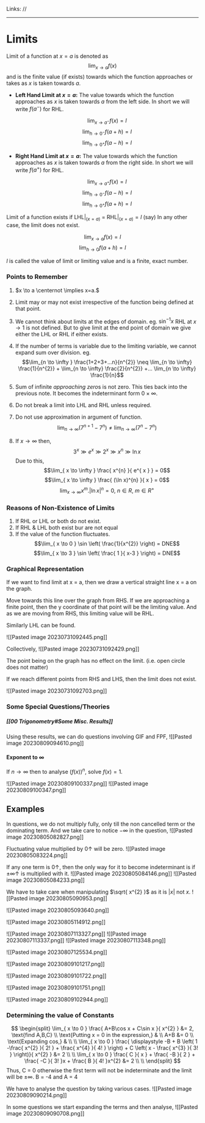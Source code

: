 Links: //
___
# Limits
Limit of a function at $x = a$ is denoted as 
$$\lim_{ x \to a }f(x)$$
and is the finite value (if exists) towards which the function approaches or takes as $x$ is taken towards $a$.

- **Left Hand Limit at $x = a$:** The value towards which the function approaches as $x$ is taken towards $a$ from the left side. In short we will write $f(a^{-})$ for RHL.
  
	$$\lim_{x \to a^{-}} f(x) = l$$
	$$\lim_{h \to 0^{-}} f(a+h) = l$$
	$$\lim_{h \to 0^{+}} f(a-h) = l$$


- **Right Hand Limit at $x = a$:** The value towards which the function approaches as $x$ is taken towards $a$ from the right side. In short we will write $f(a^{+})$ for RHL.

	$$\lim_{x \to a^{+}} f(x) = l$$
	$$\lim_{h \to 0^{-}} f(a-h) = l$$
	$$\lim_{h \to 0^{+}} f(a+h) = l$$


Limit of a function exists if LHL$|_{(x=a)}$ = RHL$|_{(x=a)} =l$ (say)
In any other case, the limit does not exist. 

$$\lim_{x \to a} f(x) = l$$
$$\lim_{h \to 0} f(a+h) = l$$

$l$ is called the value of limit or limiting value and is a finite, exact number.

### Points to Remember
1. $x \to a \centernot \implies x=a.$
2. Limit may or may not exist irrespective of the function being defined at that point.
3. We cannot think about limits at the edges of domain. 
   eg. $\sin^{-1}x$ RHL at $x\to1$ is not defined.
   But to give limit at the end point of domain we give either the LHL or RHL if either exists.
   
4. If the number of terms is variable due to the limiting variable, we cannot expand sum over division. 
   eg.
   $$\lim_{n \to \infty } \frac{1+2+3+...n}{n^{2}} \neq \lim_{n \to \infty} \frac{1}{n^{2}} + \lim_{n \to \infty} \frac{2}{n^{2}} +... \lim_{n \to \infty} \frac{1}{n}$$

1. Sum of infinite *approaching zero*s is not zero. This ties back into the previous note. It becomes the indeterminant form $0 \times \infty$.
2. Do not break a limit into LHL and RHL unless required. 
3. Do not use approximation in argument of function. 
   $$\lim_{ n \to \infty } (7^{n+1} - 7^{n}) \neq \lim_{ n \to \infty } (7^{n} - 7^{n})$$

6. If $x \to \infty$ then,
   $$3^{x}\gg e^{ x } \gg 2^{x} \gg x^{n} \gg \ln x$$
   Due to this,
   $$\lim_{ x \to \infty } \frac{ x^{n} }{ e^{ x } } = 0$$
   $$\lim_{ x \to \infty } \frac{ (\ln x)^{n} }{ x } = 0$$
   $$\lim_{ x \to \infty } x^{m} . |\ln x|^{n} = 0,\ n \in R,\ m \in R^{+}$$

### Reasons of Non-Existence of Limits
1. If RHL or LHL or both do not exist.
1. If RHL & LHL both exist bur are not equal
2. If the value of the function fluctuates. 
   $$\lim_{ x \to 0 } \sin \left( \frac{1}{x^{2}} \right) = DNE$$
   $$\lim_{ x \to 3 } \sin \left( \frac{ 1 }{ x-3 } \right) = DNE$$

### Graphical Representation
If we want to find limit at x = a, then we draw a vertical straight line x = a on the graph. 

Move towards this line over the graph from RHS. If we are approaching a finite point, then the y coordinate of that point will be the limiting value. And as we are moving from RHS, this limiting value will be RHL. 

Similarly LHL can be found.

![[Pasted image 20230731092445.png]]

Collectively,
![[Pasted image 20230731092429.png]]

The point being on the graph has no effect on the limit. (i.e. open circle does not matter)

If we reach different points from RHS and LHS, then the limit does not exist. 

![[Pasted image 20230731092703.png]]

### Some Special Questions/Theories
##### [[00 Trigonometry#Some Misc. Results]]
Using these results, we can do questions involving GIF and FPF,
![[Pasted image 20230809094610.png]]

#### Exponent to $\infty$
If $n \to \infty$ then to analyse $(f(x))^{n}$, solve $f(x) = 1$.

![[Pasted image 20230809100337.png]]
![[Pasted image 20230809100347.png]]


## Examples
In questions, we do not multiply fully, only till the non cancelled term or the dominating term. And we take care to notice $-\infty$ in the question,
![[Pasted image 20230805082827.png]]

Fluctuating value multiplied by $0 \uparrow$ will be zero.
![[Pasted image 20230805083224.png]]

If any one term is $0 \uparrow$, then the only way for it to become indeterminant is if $\pm \infty \uparrow$ is multiplied with it. 
![[Pasted image 20230805084146.png]]
![[Pasted image 20230805084233.png]]

We have to take care when manipulating $\sqrt{ x^{2} }$ as it is $|x|$ not $x$.
![[Pasted image 20230805090953.png]]

![[Pasted image 20230805093640.png]]

![[Pasted image 20230805114912.png]]

![[Pasted image 20230807113327.png]]
![[Pasted image 20230807113337.png]]
![[Pasted image 20230807113348.png]]

![[Pasted image 20230807125534.png]]

![[Pasted image 20230809101217.png]]

![[Pasted image 20230809101722.png]]

![[Pasted image 20230809101751.png]]

![[Pasted image 20230809102944.png]]

### Determining the value of Constants
$$
\begin{split}
\lim_{ x \to 0 } \frac{ A+B\cos x + C\sin x }{ x^{2} } &= 2, \text{find A,B,C} \\
\text{Putting x = 0 in the expression,} & \\
A+B &= 0 \\
\text{Expanding cos,} & \\
\\
\lim_{ x \to 0 } \frac{ \displaystyle -B + B \left( 1 -\frac{ x^{2} }{ 2! } + \frac{ x^{4} }{ 4! } \right) + C \left( x - \frac{ x^{3} }{ 3! } \right)}{ x^{2} } &= 2  \\
\\
\lim_{ x \to 0 } \frac{ C }{ x } + \frac{ -B }{ 2 } + \frac{ -C }{ 3! }x + \frac{ B }{ 4! }x^{2} &= 2 \\
\\
\end{split}
$$
Thus, C = 0 otherwise the first term will not be indeterminate and the limit will be $\pm\infty$. B = -4 and A = 4

We have to analyse the question by taking various cases. 
![[Pasted image 20230809090214.png]]

In some questions we start expanding the terms and then analyse,
![[Pasted image 20230809090708.png]]

